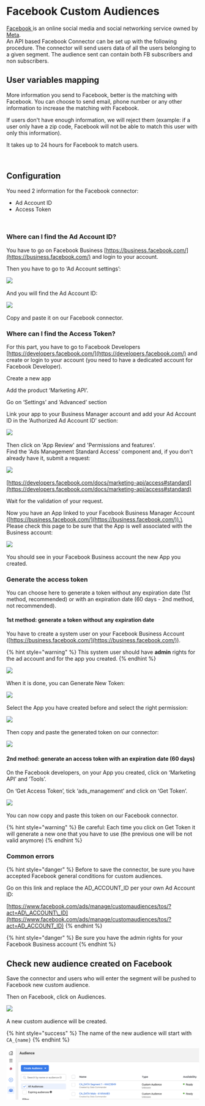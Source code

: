 # Facebook Custom Audiences

[Facebook ](https://www.facebook.com/)is an online social media and social networking service owned by [Meta](https://www.meta.com).\
​An API based Facebook Connector can be set up with the following procedure. The connector will send users data of all the users belonging to a given segment. The audience sent can contain both FB subscribers and non subscribers.

## User variables mapping <a href="#user-variables-mapping" id="user-variables-mapping"></a>

More information you send to Facebook, better is the matching with Facebook. You can choose to send email, phone number or any other information to increase the matching with Facebook.

If users don't have enough information, we will reject them (example: if a user only have a zip code, Facebook will not be able to match this user with only this information).

It takes up to 24 hours for Facebook to match users.

<figure><img src="../../../../.gitbook/assets/Capture d’écran 2022-12-07 à 11.38.21.png" alt=""><figcaption></figcaption></figure>

## Configuration <a href="#configuration" id="configuration"></a>

You need 2 information for the Facebook connector:

* Ad Account ID
* Access Token

<figure><img src="../../../../.gitbook/assets/Capture d’écran 2022-12-07 à 11.38.52.png" alt=""><figcaption></figcaption></figure>

### Where can I find the Ad Account ID? <a href="#where-can-i-find-the-ad-account-id" id="where-can-i-find-the-ad-account-id"></a>

You have to go on Facebook Business [https://business.facebook.com/](https://business.facebook.com/) and login to your account.

Then you have to go to ‘Ad Account settings’:

![](https://2406699966-files.gitbook.io/~/files/v0/b/gitbook-legacy-files/o/assets%2F-LlBEwG5kQoxsckaoAZh%2F-M9XdQPuLipbdPkbWJl1%2F-M9Xh49TcBPbE8UTl3ud%2FCapture%20d%E2%80%99e%CC%81cran%202020-06-10%20a%CC%80%2010.50.21.png?alt=media\&token=bc4004eb-961a-479c-9fc2-75b741727e89)

And you will find the Ad Account ID:

![](https://2406699966-files.gitbook.io/~/files/v0/b/gitbook-legacy-files/o/assets%2F-LlBEwG5kQoxsckaoAZh%2F-M9XdQPuLipbdPkbWJl1%2F-M9XgyL7RIyFnGMU6jKh%2FCapture%20d%E2%80%99e%CC%81cran%202020-06-10%20a%CC%80%2011.33.39.png?alt=media\&token=293d02df-f048-4c53-ba0c-7cf9fd3c9e38)

Copy and paste it on our Facebook connector.

### Where can I find the Access Token? <a href="#where-can-i-find-the-access-token" id="where-can-i-find-the-access-token"></a>

For this part, you have to go to Facebook Developers [https://developers.facebook.com/](https://developers.facebook.com/) and create or login to your account (you need to have a dedicated account for Facebook Developer).

Create a new app

Add the product ‘Marketing API’.

Go on ‘Settings’ and ‘Advanced’ section

Link your app to your Business Manager account and add your Ad Account ID in the ‘Authorized Ad Account ID’ section:

![](https://2406699966-files.gitbook.io/~/files/v0/b/gitbook-legacy-files/o/assets%2F-LlBEwG5kQoxsckaoAZh%2F-M9XdQPuLipbdPkbWJl1%2F-M9XhMTu3uhk2ndkeJnU%2FCapture%20d%E2%80%99e%CC%81cran%202020-06-10%20a%CC%80%2011.01.44.png?alt=media\&token=7e344337-0c2d-4c9a-9c3e-d1b784dd06fd)

Then click on 'App Review' and 'Permissions and features'.\
Find the 'Ads Management Standard Access' component and, if you don't already have it, submit a request:

![](https://2406699966-files.gitbook.io/~/files/v0/b/gitbook-legacy-files/o/assets%2F-LlBEwG5kQoxsckaoAZh%2F-MK9F2M3b2lh7DHy53vX%2F-MK9FVSXBTOqmwHk1TKN%2FMarketing%20API%20Standard%20access%20request.png?alt=media\&token=37d9e495-2a94-4963-aa8d-fa82e8f86552)

[https://developers.facebook.com/docs/marketing-api/access#standard](https://developers.facebook.com/docs/marketing-api/access#standard)​

Wait for the validation of your request.

Now you have an App linked to your Facebook Business Manager Account ([https://business.facebook.com/](https://business.facebook.com/)).\
Please check this page to be sure that the App is well associated with the Business account:

![](https://2406699966-files.gitbook.io/~/files/v0/b/gitbook-legacy-files/o/assets%2F-LlBEwG5kQoxsckaoAZh%2F-Ma2qyxWuqeIvtNXLCIg%2F-Ma2rkqvFA5px8jSno8e%2FCapture%20d%E2%80%99e%CC%81cran%202021-05-19%20a%CC%80%2010.55.23.png?alt=media\&token=883787b9-6f0c-4449-8965-2f55826a47dd)

You should see in your Facebook Business account the new App you created.

### Generate the access token <a href="#generate-the-access-token" id="generate-the-access-token"></a>

You can choose here to generate a token without any expiration date (1st method, recommended) or with an expiration date (60 days - 2nd method, not recommended).

#### 1st method: generate a token without any expiration date <a href="#id-1st-method-generate-a-token-without-any-expiration-date" id="id-1st-method-generate-a-token-without-any-expiration-date"></a>

You have to create a system user on your Facebook Business Account ([https://business.facebook.com/](https://business.facebook.com/)).

{% hint style="warning" %}
This system user should have **admin** rights for the ad account and for the app you created.
{% endhint %}

![](https://2406699966-files.gitbook.io/~/files/v0/b/gitbook-legacy-files/o/assets%2F-LlBEwG5kQoxsckaoAZh%2F-Ma2tlwZHdZbXEDou9iQ%2F-Ma2v-Sz535B9cqmdcgk%2FCapture%20d%E2%80%99e%CC%81cran%202021-05-19%20a%CC%80%2010.55.58.png?alt=media\&token=b6135a3d-95ef-4000-93e4-c587d62b6570)

When it is done, you can Generate New Token:

![](https://2406699966-files.gitbook.io/~/files/v0/b/gitbook-legacy-files/o/assets%2F-LlBEwG5kQoxsckaoAZh%2F-Ma2tlwZHdZbXEDou9iQ%2F-Ma2vCHFA52RMRQH8Ano%2FCapture%20d%E2%80%99e%CC%81cran%202021-05-19%20a%CC%80%2010.57.44.png?alt=media\&token=de993c18-13d9-4304-afb7-d598ad997bde)

Select the App you have created before and select the right permission:

![](https://2406699966-files.gitbook.io/~/files/v0/b/gitbook-legacy-files/o/assets%2F-LlBEwG5kQoxsckaoAZh%2F-Ma2tlwZHdZbXEDou9iQ%2F-Ma2vRM4u-gQ-95hsM7I%2FCapture%20d%E2%80%99e%CC%81cran%202021-05-19%20a%CC%80%2010.58.58.png?alt=media\&token=163075c5-44b2-4b3b-b58c-c0c9fa03f8be)

Then copy and paste the generated token on our connector:

![](https://2406699966-files.gitbook.io/~/files/v0/b/gitbook-legacy-files/o/assets%2F-LlBEwG5kQoxsckaoAZh%2F-Ma2tlwZHdZbXEDou9iQ%2F-Ma2vkpUr_fPie9UzRtg%2Fimage.png?alt=media\&token=4f7b11b3-4983-4d73-b600-a5247596e34e)

#### 2nd method: generate an access token with an expiration date (60 days) <a href="#id-2nd-method-generate-an-access-token-with-an-expiration-date-60-days" id="id-2nd-method-generate-an-access-token-with-an-expiration-date-60-days"></a>

On the Facebook developers, on your App you created, click on ‘Marketing API’ and ‘Tools’.

On ‘Get Access Token’, tick ‘ads\_management’ and click on ‘Get Token’.

![](https://2406699966-files.gitbook.io/~/files/v0/b/gitbook-legacy-files/o/assets%2F-LlBEwG5kQoxsckaoAZh%2F-M9XdQPuLipbdPkbWJl1%2F-M9XhW8e0jVMiNtoP9SI%2FCapture%20d%E2%80%99e%CC%81cran%202020-06-10%20a%CC%80%2011.02.09.png?alt=media\&token=7429ca3d-d0c2-4dc1-8af4-b39373aa1814)

You can now copy and paste this token on our Facebook connector.

{% hint style="warning" %}
Be careful: Each time you click on Get Token it will generate a new one that you have to use (the previous one will be not valid anymore)
{% endhint %}

### Common errors <a href="#common-errors" id="common-errors"></a>

{% hint style="danger" %}
Before to save the connector, be sure you have accepted Facebook general conditions for custom audiences.

Go on this link and replace the AD\_ACCOUNT\_ID per your own Ad Account ID:

[https://www.facebook.com/ads/manage/customaudiences/tos/?act=AD\_ACCOUNT\_ID](https://www.facebook.com/ads/manage/customaudiences/tos/?act=AD_ACCOUNT_ID)
{% endhint %}

{% hint style="danger" %}
Be sure you have the admin rights for your Facebook Business account
{% endhint %}

## Check new audience created on Facebook <a href="#check-new-audience-created-on-facebook" id="check-new-audience-created-on-facebook"></a>

Save the connector and users who will enter the segment will be pushed to Facebook new custom audience.

Then on Facebook, click on Audiences.

![](https://2406699966-files.gitbook.io/~/files/v0/b/gitbook-x-prod.appspot.com/o/spaces%2F-LlBEwG5kQoxsckaoAZh%2Fuploads%2FCcMCljiGyyAk13A92c4N%2FCapture%20d%E2%80%99e%CC%81cran%202021-11-25%20a%CC%80%2018.09.45.png?alt=media\&token=b50ce462-0213-4069-a0da-f27e8455a84c)

A new custom audience will be created.

{% hint style="success" %}
The name of the new audience will start with `CA_{name}`
{% endhint %}

![](<../../../../.gitbook/assets/image (4) (1) (1) (1) (1) (1) (1) (1) (1).png>)
